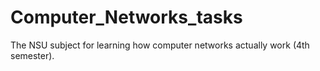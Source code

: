 # Computer_Networks_tasks
The NSU subject for learning how computer networks actually work (4th semester).
